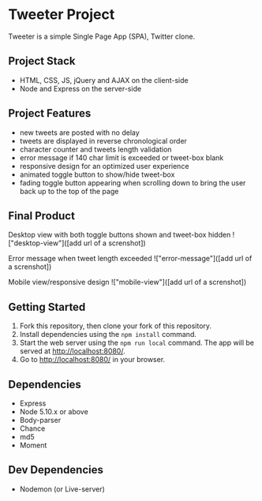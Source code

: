 # Tweeter Project
Tweeter is a simple Single Page App (SPA), Twitter clone.

## Project Stack
- HTML, CSS, JS, jQuery and AJAX on the client-side
- Node and Express on the server-side

## Project Features
- new tweets are posted with no delay
- tweets are displayed in reverse chronological order 
- character counter and tweets length validation
- error message if 140 char limit is exceeded or tweet-box blank
- responsive design for an optimized user experience
- animated toggle button to show/hide tweet-box
- fading toggle button appearing when scrolling down to bring the user back up to the top of the page

## Final Product
Desktop view with both toggle buttons shown and tweet-box hidden
!["desktop-view"]([add url of a screnshot])

Error message when tweet length exceeded
!["error-message"]([add url of a screnshot])

Mobile view/responsive design
!["mobile-view"]([add url of a screnshot])

## Getting Started
1. Fork this repository, then clone your fork of this repository.
2. Install dependencies using the `npm install` command.
3. Start the web server using the `npm run local` command. The app will be served at <http://localhost:8080/>.
4. Go to <http://localhost:8080/> in your browser.

## Dependencies
- Express
- Node 5.10.x or above
- Body-parser
- Chance
- md5
- Moment

## Dev Dependencies
- Nodemon (or Live-server)